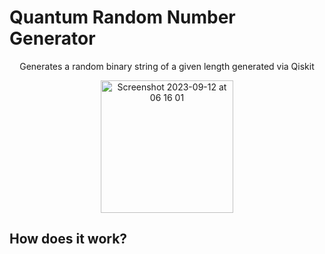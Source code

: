 # Quantum Random Number Generator
<p align="center">
    Generates a random binary string of a given length generated via Qiskit
</p>

<p align="center">
  <img width="212" alt="Screenshot 2023-09-12 at 06 16 01" src="https://github.com/matt-jung/quantum-random-number-generator/assets/133035195/46e0d378-93c4-4916-bc05-195a1edee14d">
</p>

## How does it work?

